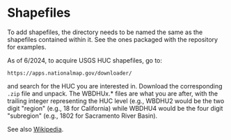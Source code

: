 # Shapefiles

To add shapefiles, the directory needs to be named the same as the shapefiles contained within it. See the ones packaged with the repository for examples.

As of 6/2024, to acquire USGS HUC shapefiles, go to:

```
https://apps.nationalmap.gov/downloader/
```

and search for the HUC you are interested in. Download the corresponding `.zip` file and unpack. The WBDHUx.* files are what you are after, with the trailing integer representing the HUC level (e.g., WBDHU2 would be the two digit "region" (e.g., 18 for California) while WBDHU4 would be the four digit "subregion" (e.g., 1802 for Sacramento River Basin).

See also [Wikipedia](https://en.wikipedia.org/wiki/Hydrologic_unit_system_(United_States)).